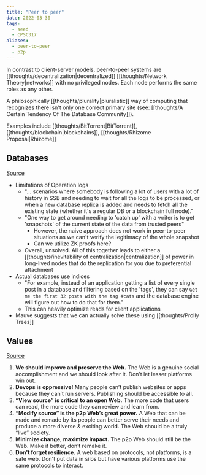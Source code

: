 ```yaml
---
title: "Peer to peer"
date: 2022-03-30
tags:
  - seed
  - CPSC317
aliases:
  - peer-to-peer
  - p2p
---
```


In contrast to client-server models, peer-to-peer systems are [[thoughts/decentralization|decentralized]] [[thoughts/Network Theory|networks]] with no privileged nodes. Each node performs the same roles as any other.

A philosophically [[thoughts/plurality|pluralistic]] way of computing that recognizes there isn't only one correct primary site (see: [[thoughts/A Certain Tendency Of The Database Community]]).

Examples include [[thoughts/BitTorrent|BitTorrent]], [[thoughts/blockchain|blockchains]], [[thoughts/Rhizome Proposal|Rhizome]]

## Databases

[Source](https://blog.mauve.moe/posts/peer-to-peer-databases)

- Limitations of Operation logs
  - "... scenarios where somebody is following a lot of users with a lot of history in SSB and needing to wait for all the logs to be processed, or when a new database replica is added and needs to fetch all the existing state (whether it's a regular DB or a blockchain full node)."
  - "One way to get around needing to 'catch up' with a writer is to get 'snapshots' of the current state of the data from trusted peers"
    - However, the naive approach does not work in peer-to-peer situations as we can't verify the legitimacy of the whole snapshot
    - Can we utilize ZK proofs here?
  - Overall, unsolved. All of this together leads to either a [[thoughts/inevitability of centralization|centralization]] of power in long-lived nodes that do the replication for you due to preferential attachment
- Actual databases use indices
  - "For example, instead of an application getting a list of every single post in a database and filtering based on the 'tags', they can say `Get me the first 32 posts with the tag #cats` and the database engine will figure out how to do that for them."
  - This can heavily optimize reads for client applications
- Mauve suggests that we can actually solve these using [[thoughts/Prolly Trees]]

## Values

[Source](https://laurelschwulst.github.io/p2pforever.org/)

1. **We should improve and preserve the Web.** The Web is a genuine social accomplishment and we should look after it. Don’t let lesser platforms win out.
2. **Devops is oppressive!** Many people can’t publish websites or apps because they can’t run servers. Publishing should be accessible to all.
3. **“View source” is critical to an open Web.** The more code that users can read, the more code they can review and learn from.
4. **“Modify source” is the p2p Web’s great power.** A Web that can be made and remade by its people can better serve their needs and produce a more diverse & exciting world. The Web should be a truly “live” society.
5. **Minimize change, maximize impact.** The p2p Web should still be the Web. Make it better, don’t remake it.
6. **Don't forget resilience.** A web based on protocols, not platforms, is a safe web. Don't put data in silos but have various platforms use the same protocols to interact.
